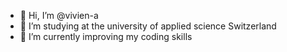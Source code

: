 - 👋 Hi, I’m @vivien-a
- 👀 I’m studying at the university of applied science Switzerland
- 🌱 I’m currently improving my coding skills
